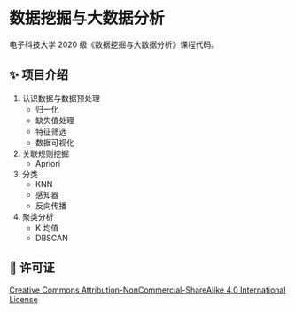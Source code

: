 # 数据挖掘与大数据分析

电子科技大学 2020 级《数据挖掘与大数据分析》课程代码。

## ✨ 项目介绍

1. 认识数据与数据预处理
    - 归一化
    - 缺失值处理
    - 特征筛选
    - 数据可视化
2. 关联规则挖掘
    - Apriori
3. 分类
    - KNN
    - 感知器
    - 反向传播
4. 聚类分析
    - K 均值
    - DBSCAN

## 📄 许可证

[Creative Commons Attribution-NonCommercial-ShareAlike 4.0 International License](https://creativecommons.org/licenses/by-nc-sa/4.0/)
